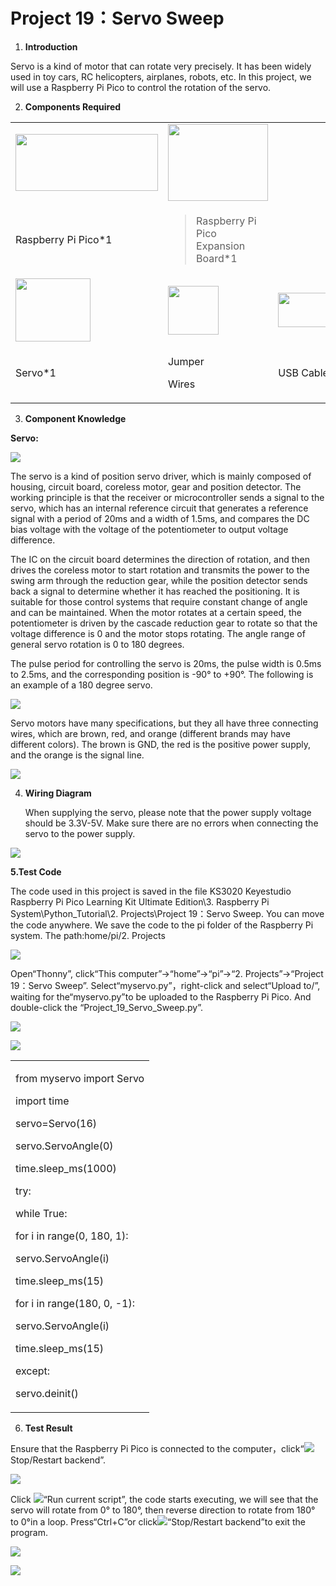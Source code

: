# Project 19：Servo Sweep

1.  **Introduction**

Servo is a kind of motor that can rotate very precisely. It has been widely used in toy cars, RC helicopters, airplanes, robots, etc. In this project, we will use a Raspberry Pi Pico to control the rotation of the servo.

2.  **Components Required**

<table>
<tbody>
<tr class="odd">
<td><img src="https://raw.githubusercontent.com/keyestudio/KS3020-KS3020F-Keyestudio-Raspberry-Pi-Pico-Ultimate-Starter-Kit-Raspberry-Pi/master/media/b18fe281156b29c44796f72222718d58.jpeg" style="width:2.37431in;height:0.94514in" /></td>
<td><img src="https://raw.githubusercontent.com/keyestudio/KS3020-KS3020F-Keyestudio-Raspberry-Pi-Pico-Ultimate-Starter-Kit-Raspberry-Pi/master/media/bbed91c0b45fcafc7e7163bfeabf68f9.png" style="width:1.67014in;height:1.28472in" /></td>
<td></td>
</tr>
<tr class="even">
<td>Raspberry Pi Pico*1</td>
<td><blockquote>
<p>Raspberry Pi Pico Expansion Board*1</p>
</blockquote></td>
<td></td>
</tr>
<tr class="odd">
<td><img src="https://raw.githubusercontent.com/keyestudio/KS3020-KS3020F-Keyestudio-Raspberry-Pi-Pico-Ultimate-Starter-Kit-Raspberry-Pi/master/media/cd0bc424e9916881a1a903793821a042.png" style="width:1.25417in;height:1.04792in" /></td>
<td><img src="https://raw.githubusercontent.com/keyestudio/KS3020-KS3020F-Keyestudio-Raspberry-Pi-Pico-Ultimate-Starter-Kit-Raspberry-Pi/master/media/c801a7baee258ff7f5f28ac6e9a7097b.png" style="width:0.84722in;height:0.81389in" /></td>
<td><img src="https://raw.githubusercontent.com/keyestudio/KS3020-KS3020F-Keyestudio-Raspberry-Pi-Pico-Ultimate-Starter-Kit-Raspberry-Pi/master/media/7dcbd02995be3c142b2f97df7f7c03ce.png" style="width:1.05903in;height:0.56667in" /></td>
</tr>
<tr class="even">
<td>Servo*1</td>
<td><p>Jumper</p>
<p>Wires</p></td>
<td>USB Cable*1</td>
</tr>
</tbody>
</table>

3.  **Component Knowledge**

**Servo:**

![](/media/99830768916233a9c5900ac399006c17.png)

The servo is a kind of position servo driver, which is mainly composed of housing, circuit board, coreless motor, gear and position detector. The working principle is that the receiver or microcontroller sends a signal to the servo, which has an internal reference circuit that generates a reference signal with a period of 20ms and a width of 1.5ms, and compares the DC bias voltage with the voltage of the potentiometer to output voltage difference. 

The IC on the circuit board determines the direction of rotation, and then drives the coreless motor to start rotation and transmits the power to the swing arm through the reduction gear, while the position detector sends back a signal to determine whether it has reached the positioning. It is suitable for those control systems that require constant change of angle and can be maintained. When the motor rotates at a certain speed, the potentiometer is driven by the cascade reduction gear to rotate so that the voltage difference is 0 and the motor stops rotating. The angle range of general servo rotation is 0 to 180 degrees.

The pulse period for controlling the servo is 20ms, the pulse width is 0.5ms to 2.5ms, and the corresponding position is -90° to +90°. The following is an example of a 180 degree servo.

![](/media/708316fde05c62113a3024e0efb0c237.jpeg)

Servo motors have many specifications, but they all have three connecting wires, which are brown, red, and orange (different brands may have different colors). The brown is GND, the red is the positive power supply, and the orange is the signal line.

![](/media/3f5bc31305e64108bed3b3619d602891.jpeg)

4.  **Wiring Diagram**
    
    When supplying the servo, please note that the power supply voltage should be 3.3V-5V. Make sure there are no errors when connecting the servo to the power supply.

![](/media/64a80947d0cd45b50d4bd1d125509bbe.png)

**5.Test Code**

The code used in this project is saved in the file KS3020 Keyestudio Raspberry Pi Pico Learning Kit Ultimate Edition\\3. Raspberry Pi System\\Python\_Tutorial\\2. Projects\\Project 19：Servo Sweep. You can move the code anywhere. We save the code to the pi folder of the Raspberry Pi system. The path:home/pi/2. Projects

![](/media/ae27830403a2f741aa9b725e5324c215.png)

Open“Thonny”, click“This computer”→“home”→“pi”→“2. Projects”→“Project 19：Servo Sweep”. Select“myservo.py”，right-click and select“Upload to/”, waiting for the“myservo.py”to be uploaded to the Raspberry Pi Pico. And double-click the “Project\_19\_Servo\_Sweep.py”.

![](/media/19500404b4592580e637218a8302e048.png)

![](/media/b73dea82f7b22b16b1db0449e8383d10.png)

<table>
<tbody>
<tr class="odd">
<td><p>from myservo import Servo</p>
<p>import time</p>
<p>servo=Servo(16)</p>
<p>servo.ServoAngle(0)</p>
<p>time.sleep_ms(1000)</p>
<p>try:</p>
<p>while True:</p>
<p>for i in range(0, 180, 1):</p>
<p>servo.ServoAngle(i)</p>
<p>time.sleep_ms(15)</p>
<p>for i in range(180, 0, -1):</p>
<p>servo.ServoAngle(i)</p>
<p>time.sleep_ms(15)</p>
<p>except:</p>
<p>servo.deinit()</p></td>
</tr>
</tbody>
</table>

6.  **Test Result**
    
Ensure that the Raspberry Pi Pico is connected to the computer，click“![](/media/ec00367ea605788eab454cd176b94c7b.png)Stop/Restart backend”.

![](/media/0ac752d69e93df3280606c598df08b5a.png)

Click ![](/media/bb4d9305714a178069d277b20e0934b7.png)“Run current script”, the code starts executing, we will see that the servo will rotate from 0° to 180°, then reverse direction to rotate from 180° to 0°in a loop. Press“Ctrl+C”or click![](/media/ec00367ea605788eab454cd176b94c7b.png)“Stop/Restart backend”to exit the program.

![](/media/fa2eefbf0876ed0fe8010741e05b29a2.png)

![](/media/c5250405a4290ecb2d758ff1097310c7.png)
